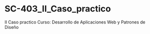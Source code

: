 # SC-403_II_Caso_practico
II Caso practico Curso: Desarrollo de Aplicaciones Web y Patrones de Diseño
